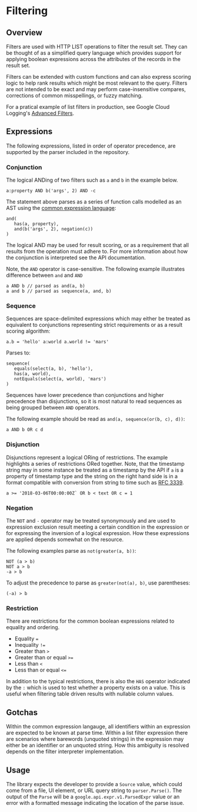 # Filtering

## Overview

Filters are used with HTTP LIST operations to filter the result set. They can be
thought of as a simplified query language which provides support for applying
boolean expressions across the attributes of the records in the result set.

Filters can be extended with custom functions and can also express scoring
logic to help rank results which might be most relevant to the query. Filters
are not intended to be exact and may perform case-insensitive compares, 
corrections of common misspellings, or fuzzy matching. 

For a pratical example of list filters in production, see Google Cloud Logging's
[Advanced Filters](https://cloud.google.com/logging/docs/view/advanced-filters).

## Expressions

The following expressions, listed in order of operator precedence, are supported
by the parser included in the repository.

### Conjunction

The logical ANDing of two filters such as `a` and `b` in the example below.

```
a:property AND b('args', 2) AND -c 
```

The statement above parses as a series of function calls modelled as an AST
using the [common expression language](https://github.com/google/cel-spec):

```
and(
   has(a, property),
   and(b('args', 2), negation(c))
)
```

The logical AND may be used for result scoring, or as a requirement that all
results from the operation must adhere to. For more information about how the
conjunction is interpreted see the API documentation.

Note, the `AND` operator is case-sensitive. The following example illustrates
difference between `and` and `AND`

```
a AND b // parsed as and(a, b)
a and b // parsed as sequence(a, and, b)
```

### Sequence

Sequences are space-delimited expressions which may either be treated as 
equivalent to conjunctions representing strict requirements or as a result
scoring algorithm:

```
a.b = 'hello' a:world a.world != 'mars'
```

Parses to:

```
sequence(
   equals(select(a, b), 'hello'),
   has(a, world),
   notEquals(select(a, world), 'mars')
)
```

Sequences have lower precedence than conjunctions and higher precedence than
disjunctions, so it is most natural to read sequences as being grouped between
`AND` operators. 

The following example should be read as `and(a, sequence(or(b, c), d))`:

```
a AND b OR c d
```

### Disjunction

Disjunctions represent a logical ORing of restrictions. The example highlights
a series of restrictions ORed together. Note, that the timestamp string may
in some instance be treated as a timestamp by the API if `a` is a property of
timestamp type and the string on the right hand side is in a format compatible
with conversion from string to time such as
[RFC 3339](https://www.ietf.org/rfc/rfc3339.txt).

```
a >= '2018-03-06T00:00:00Z` OR b < text OR c = 1
```

### Negation

The `NOT` and `-` operator may be treated synonymously and are used to
expression exclusion result meeting a certain condition in the expression or
for expressing the inversion of a logical expression. How these expressions are
applied depends somewhat on the resource.

The following examples parse as `not(greater(a, b))`:

```
NOT (a > b)
NOT a > b
-a > b
```

To adjust the precedence to parse as `greater(not(a), b)`, use parentheses:

```
(-a) > b
```

### Restriction

There are restrictions for the common boolean expressions related to equality
and ordering.

*  Equality `=`
*  Inequality `!=`
*  Greater than `>`
*  Greater than or equal `>=`
*  Less than `<`
*  Less than or equal `<=`

In addition to the typical restrictions, there is also the `HAS` operator
indicated by the `:` which is used to test whether a property exists on a value.
This is useful when filtering table driven results with nullable column values. 

## Gotchas

Within the common expression langauge, all identifiers within an expression are
expected to be known at parse time. Within a list filter expression there are
scenarios where barewords (unquoted strings) in the expression may either be an
identifier or an unquoted string. How this ambiguity is resolved depends on the
filter interpreter implementation.

## Usage

The library expects the developer to provide a `Source` value, which could come
from a file, UI element, or URL query string to `parser.Parse()`. The output of
the `Parse` will be a `google.api.expr.v1.ParsedExpr` value or an error with a
formatted message indicating the location of the parse issue.